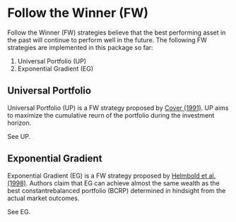 # Follow the Winner (FW)
Follow the Winner (FW) strategies believe that the best performing asset in the past will continue to perform well in the future. The following FW strategies are implemented in this package so far:
1. Universal Portfolio (UP)
2. Exponential Gradient (EG)

## Universal Portfolio
Universal Portfolio (UP) is a FW strategy proposed by [Cover (1991)](https://doi.org/10.1111/j.1467-9965.1991.tb00002.x). UP aims to maximize the cumulative reurn of the portfolio during the investment horizon.

See UP.

## Exponential Gradient
Exponential Gradient (EG) is a FW strategy proposed by [Helmbold et al. (1998)](https://doi.org/10.1007/3-540-49257-7_5). Authors claim that EG can achieve almost the same wealth as the best constantrebalanced portfolio (BCRP) determined in hindsight from the actual market outcomes.

See EG.